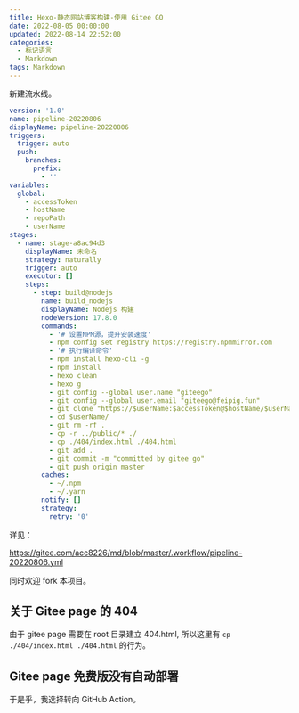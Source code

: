 ```yaml
---
title: Hexo-静态网站博客构建-使用 Gitee GO
date: 2022-08-05 00:00:00
updated: 2022-08-14 22:52:00
categories:
  - 标记语言
  - Markdown
tags: Markdown
---
```


新建流水线。

```yml
version: '1.0'
name: pipeline-20220806
displayName: pipeline-20220806
triggers:
  trigger: auto
  push:
    branches:
      prefix:
        - ''
variables:
  global:
    - accessToken
    - hostName
    - repoPath
    - userName
stages:
  - name: stage-a8ac94d3
    displayName: 未命名
    strategy: naturally
    trigger: auto
    executor: []
    steps:
      - step: build@nodejs
        name: build_nodejs
        displayName: Nodejs 构建
        nodeVersion: 17.8.0
        commands:
          - '# 设置NPM源，提升安装速度'
          - npm config set registry https://registry.npmmirror.com
          - '# 执行编译命令'
          - npm install hexo-cli -g
          - npm install
          - hexo clean
          - hexo g
          - git config --global user.name "giteego"
          - git config --global user.email "giteego@feipig.fun"
          - git clone "https://$userName:$accessToken@$hostName/$userName/$repoPath"
          - cd $userName/
          - git rm -rf .
          - cp -r ../public/* ./
          - cp ./404/index.html ./404.html
          - git add .
          - git commit -m "committed by gitee go"
          - git push origin master
        caches:
          - ~/.npm
          - ~/.yarn
        notify: []
        strategy:
          retry: '0'
```

详见：

<https://gitee.com/acc8226/md/blob/master/.workflow/pipeline-20220806.yml>

同时欢迎 fork 本项目。

## 关于 Gitee page 的 404

由于 gitee page 需要在 root 目录建立 404.html, 所以这里有 `cp ./404/index.html ./404.html` 的行为。

## Gitee page 免费版没有自动部署

于是乎，我选择转向 GitHub Action。
